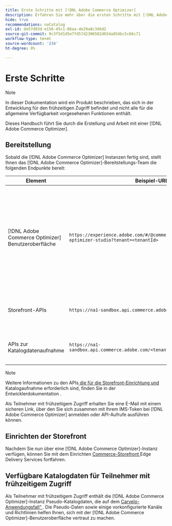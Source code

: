 ```yaml
---
title: Erste Schritte mit [!DNL Adobe Commerce Optimizer]
description: Erfahren Sie mehr über die ersten Schritte mit [!DNL Adobe Commerce Optimizer].
hide: true
recommendations: noCatalog
exl-id: de57d93d-e156-45c1-86aa-de29a8c34bd2
source-git-commit: 9c3f5d1d5e7fd57d2306502d654a854bc5c66c71
workflow-type: tm+mt
source-wordcount: '234'
ht-degree: 0%

---
```


# Erste Schritte

>[!NOTE]
>
>In dieser Dokumentation wird ein Produkt beschrieben, das sich in der Entwicklung für den frühzeitigen Zugriff befindet und nicht alle für die allgemeine Verfügbarkeit vorgesehenen Funktionen enthält.

Dieses Handbuch führt Sie durch die Erstellung und Arbeit mit einer [!DNL Adobe Commerce Optimizer].

<!--Click the tabs below to see high-level workflow overviews for the following user types:

- Administrators
- Merchants
- Developers

>[!BEGINTABS]

>[!TAB Administrator and merchant workflow]

This diagram provides a high-level overview of how administrators and merchants access and manage [!DNL Adobe Commerce Optimizer] instances. See the [Adobe Admin Console Guide](https://helpx.adobe.com/enterprise/admin-guide.html) for more information about administrator workflows.

NEED DIAGRAM

>[!TAB Developer workflow]

This diagram provides a high-level overview of how developers create integrations for [!DNL Adobe Commerce Optimizer] using App Builder. See the [API documentation](https://developer.adobe.com/commerce/webapi/rest/) for more information.

NEED DIAGRAM

>[!ENDTABS]
-->

## Bereitstellung

Sobald die [!DNL Adobe Commerce Optimizer] Instanzen fertig sind, stellt Ihnen das [!DNL Adobe Commerce Optimizer]-Bereitstellungs-Team die folgenden Endpunkte bereit:

| Element | Beispiel-URL | Zweck |
|---|---|---|
| [!DNL Adobe Commerce Optimizer] Benutzeroberfläche | `https://experience.adobe.com/#/@commerceprojectbeacon/commerce-optimizer-studio?tenant=<tenantId>` | Greifen Sie auf die Commerce Optimizer-Benutzeroberfläche zu, um Ihren Katalog über:<br>1 zu verwalten. Merchandising-Regeln (Produkterkennung, Produktempfehlungen).<br>2. Katalogverwaltung (Erstellung von Kanälen und Richtlinien).<br>3. Data Insights (Anzeigen des Datenerfassungsstatus Ihres Katalogs). |
| Storefront-APIs | `https://na1-sandbox.api.commerce.adobe.com/<tenantId>/graphql` | Greifen Sie auf die APIs zu, die zum Einrichten Ihrer Commerce-Storefront mit Edge Delivery Services erforderlich sind. |
| APIs zur Katalogdatenaufnahme | `https://na1-sandbox.api.commerce.adobe.com/<tenantId>/v1/catalog/<entity>` | Greifen Sie auf die APIs zu, die zum Aufnehmen Ihrer Katalogdaten erforderlich sind. |

>[!NOTE]
>
>Weitere Informationen zu den APIs[ die für die Storefront-Einrichtung und ](https://developer-stage.adobe.com/commerce/services/composable-catalog/) Katalogaufnahme erforderlich sind, finden Sie in der Entwicklerdokumentation .

Als Teilnehmer mit frühzeitigem Zugriff erhalten Sie eine E-Mail mit einem sicheren Link, über den Sie sich zusammen mit Ihrem IMS-Token bei [!DNL Adobe Commerce Optimizer] anmelden oder API-Aufrufe ausführen können.

## Einrichten der Storefront

Nachdem Sie nun über eine [!DNL Adobe Commerce Optimizer]-Instanz verfügen, können Sie mit dem Einrichten [ Commerce-Storefront ](./storefront.md) Edge Delivery Services fortfahren.

## Verfügbare Katalogdaten für Teilnehmer mit frühzeitigem Zugriff

Als Teilnehmer mit frühzeitigem Zugriff enthält die [!DNL Adobe Commerce Optimizer]-Instanz Pseudo-Katalogdaten, die auf dem [Carvelo-Anwendungsfall“ ](./use-case/admin-use-case.md). Die Pseudo-Daten sowie einige vorkonfigurierte Kanäle und Richtlinien helfen Ihnen, sich mit der [!DNL Adobe Commerce Optimizer]-Benutzeroberfläche vertraut zu machen.

<!--Ingest catalog data

By default, [!DNL Adobe Commerce Optimizer] instances do not include any product data.

See the [Ingestion API](https://developer-stage.adobe.com/commerce/services/composable-catalog/data-ingestion/using-the-api/) documentation to learn how you can import your catalog data into [!DNL Adobe Commerce Optimizer].

The catalog data that you ingest is visible in the [data insights](./insights-overview.md) page. Additionally, you can use the [Catalog](./catalog-overview.md) page to define the channels and policies.-->
